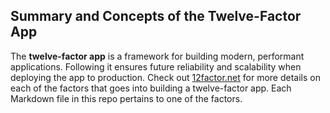 ## Summary and Concepts of the Twelve-Factor App
The **twelve-factor app** is a framework for building modern, performant applications. Following it ensures future reliability and scalability when deploying the app to production. Check out [12factor.net](https://12factor.net/) for more details on each of the factors that goes into building a twelve-factor app. Each Markdown file in this repo pertains to one of the factors.
